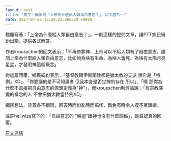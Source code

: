 ```yaml
---
layout: post
title: "瘋了！網友問「上帝為什麼給人類自由意志？」，回文居然⋯⋯"
date: 2017-07-25 13:50:22.266570 +0800
---
```


標題寫著：「上帝為什麼給人類自由意志？」，一則這樣的提問文章，讓PTT鄉民紛紛出籠，提供各式解答。

作者krousxchen的回文表示：「不再倚靠神，上帝可以不給人類有了自由意志，請問上帝為什麼給人類自由意志，比如說為啥有生命、為啥人會死、為啥有太陽月亮星星，才發明神這個概念」

對這篇回覆，鄉民紛紛表示：「基督教跟伊斯蘭教都是猶太教的支派 說它是「特例」XD」、「你要講的是不可知論者 但我本身是否定神的存在 所以」、「噗 那你為什麼不直接把自由意志的源頭定義為"神"」，而krousxchen則評論說：「有宗教演變的概念的人 不會把猶太教當特例XD」

網民想法、背景各不相同，回答時而紛亂時而搞怪，難免有時令人摸不著頭緒。

或許hellwize寫下的：「自由意志的 "輪迴"跟神也沒有什麼關係」，是最認真的回覆。

<a href = "https://www.ptt.cc/bbs/Gossiping/M.1500941689.A.F35.html">原文連結</a>

